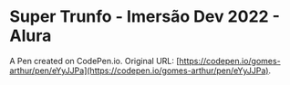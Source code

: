 # Super Trunfo - Imersão Dev 2022 - Alura

A Pen created on CodePen.io. Original URL: [https://codepen.io/gomes-arthur/pen/eYyJJPa](https://codepen.io/gomes-arthur/pen/eYyJJPa).


